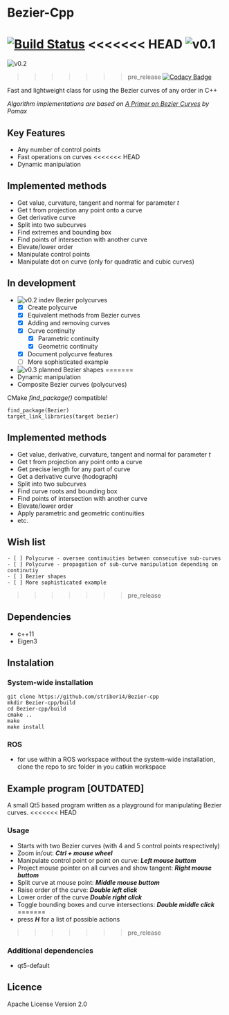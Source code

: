 # Bezier-Cpp
[![Build Status](https://travis-ci.com/stribor14/Bezier-cpp.svg?branch=master)](https://travis-ci.com/stribor14/Bezier-cpp)
<<<<<<< HEAD
![v0.1](https://img.shields.io/badge/version-0.1-blue.svg)
=======
![v0.2](https://img.shields.io/badge/version-0.2-blue.svg)
>>>>>>> pre_release
[![Codacy Badge](https://api.codacy.com/project/badge/Grade/aceb46ce7de1407abd56cfc127dba5f1)](https://www.codacy.com/app/stribor14/Bezier-cpp?utm_source=github.com&amp;utm_medium=referral&amp;utm_content=stribor14/Bezier-cpp&amp;utm_campaign=Badge_Grade)

Fast and lightweight class for using the Bezier curves of any order in C++

*Algorithm implementations are based on [A Primer on Bezier Curves](https://pomax.github.io/bezierinfo/) by Pomax*

## Key Features
  - Any number of control points
  - Fast operations on curves
<<<<<<< HEAD
  - Dynamic manipulation  

## Implemented methods
  - Get value, curvature, tangent and normal for parameter *t*
  - Get t from projection any point onto a curve
  - Get derivative curve
  - Split into two subcurves
  - Find extremes and bounding box
  - Find points of intersection with another curve
  - Elevate/lower order
  - Manipulate control points
  - Manipulate dot on curve (only for quadratic and cubic curves)
  
## In development
  - <img src="https://img.shields.io/badge/v.0.2-indev-yellow.svg" alt="v0.2 indev" align="top"> Bezier polycurves
    - [x] Create polycurve
    - [x] Equivalent methods from Bezier curves
    - [x] Adding and removing curves
    - [x] Curve continuity
      - [x] Parametric continuity
      - [x] Geometric continuity
    - [x] Document polycurve features
    - [ ] More sophisticated example
  - <img src="https://img.shields.io/badge/v.0.3-planned-red.svg" alt="v0.3 planned" align="top"> Bezier shapes
=======
  - Dynamic manipulation
  - Composite Bezier curves (polycurves)

CMake *find_package()* compatible!
```
find_package(Bezier)
target_link_libraries(target bezier)
```

## Implemented methods
  - Get value, derivative, curvature, tangent and normal for parameter *t*
  - Get t from projection any point onto a curve
  - Get precise length for any part of curve
  - Get a derivative curve (hodograph)
  - Split into two subcurves
  - Find curve roots and bounding box
  - Find points of intersection with another curve
  - Elevate/lower order
  - Apply parametric and geometric continuities
  - etc.
  
## Wish list
    - [ ] Polycurve - oversee continuities between consecutive sub-curves
    - [ ] Polycurve - propagation of sub-curve manipulation depending on continutiy
    - [ ] Bezier shapes
    - [ ] More sophisticated example
>>>>>>> pre_release

## Dependencies
  - c++11
  - Eigen3

## Instalation
### System-wide installation
```
git clone https://github.com/stribor14/Bezier-cpp
mkdir Bezier-cpp/build
cd Bezier-cpp/build
cmake ..
make
make install
```
### ROS
- for use within a ROS workspace without the system-wide installation, clone the repo to src folder in you catkin workspace 

## Example program __[OUTDATED]__ 
A small Qt5 based program written as a playground for manipulating Bezier curves.
<<<<<<< HEAD
### Usage
 - Starts with two Bezier curves (with 4 and 5 control points respectively)
 - Zoom in/out: *__Ctrl + mouse wheel__*
 - Manipulate control point or point on curve: *__Left mouse buttom__*
 - Project mouse pointer on all curves and show tangent: *__Right mouse buttom__*
 - Split curve at mouse point: *__Middle mouse buttom__*
 - Raise order of the curve: *__Double left click__*
 - Lower order of the curve *__Double right click__*
 - Toggle bounding boxes and curve intersections: *__Double middle click__*
=======
- press *__H__* for a list of possible actions
>>>>>>> pre_release

### Additional dependencies
 - qt5-default 

## Licence
Apache License Version 2.0
